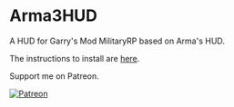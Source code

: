 # Arma3HUD
A HUD for Garry's Mod MilitaryRP based on Arma's HUD.

The instructions to install are [here](https://github.com/Kyousei/Arma3HUD/wiki).


Support me on Patreon.

[![Patreon](https://i.imgur.com/vcz86It.png)](https://patreon.com/Kyousei)
